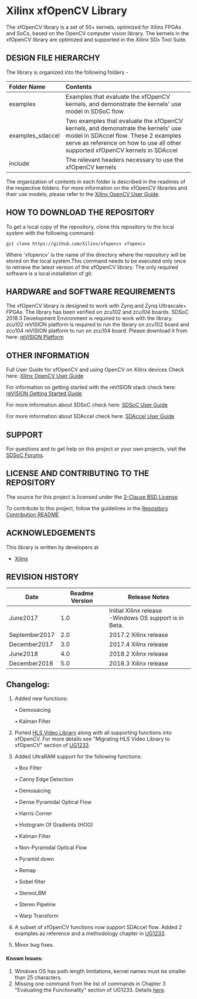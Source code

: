 Xilinx xfOpenCV Library
======================
The xfOpenCV library is a set of 50+ kernels, optimized for Xilinx FPGAs and SoCs, based on the OpenCV computer vision library. The kernels in the xfOpenCV library are optimized and supported in the Xilinx SDx Tool Suite.

## DESIGN FILE HIERARCHY
The library is organized into the following folders -

| Folder Name | Contents |
| :------------- | :------------- |
| examples | Examples that evaluate the xfOpenCV kernels, and demonstrate the kernels' use model in SDSoC flow |
| examples_sdaccel | Two examples that evaluate the xfOpenCV kernels, and demonstrate the kernels' use model in SDAccel flow. These 2 examples serve as reference on how to use all other supported xfOpenCV kernels in SDAccel |
| include | The relevant headers necessary to use the xfOpenCV kernels |

The organization of contents in each folder is described in the readmes of the respective folders.
For more information on the xfOpenCV libraries and their use models, please refer to the [Xilinx OpenCV User Guide][].

## HOW TO DOWNLOAD THE REPOSITORY
To get a local copy of the repository, clone this repository to the local system with the following command:
```
git clone https://github.com/Xilinx/xfopencv xfopencv
```
Where 'xfopencv' is the name of the directory where the repository will be stored on the local system.This command needs to be executed only once to retrieve the latest version of the xfOpenCV library. The only required software is a local installation of git.

## HARDWARE and SOFTWARE REQUIREMENTS
The xfOpenCV library is designed to work with Zynq and Zynq Ultrascale+ FPGAs. The library has been verified on zcu102 and zcu104 boards.
SDSoC 2018.3 Development Environment is required to work with the library.
zcu102 reVISION platform is required to run the library on zcu102 board and zcu104 reVISION platform to run on zcu104 board. Please download it from here: [reVISION Platform]

## OTHER INFORMATION
Full User Guide for xfOpenCV and using OpenCV on Xilinx devices Check here:
[Xilinx OpenCV User Guide][]

For information on getting started with the reVISION stack check here:
[reVISION Getting Started Guide]

For more information about SDSoC check here:
[SDSoC User Guide][]

For more information about SDAccel check here:
[SDAccel User Guide][]

## SUPPORT
For questions and to get help on this project or your own projects, visit the [SDSoC Forums][].

## LICENSE AND CONTRIBUTING TO THE REPOSITORY
The source for this project is licensed under the [3-Clause BSD License][]

To contribute to this project, follow the guidelines in the [Repository Contribution README][]

## ACKNOWLEDGEMENTS
This library is written by developers at
- [Xilinx](http://www.xilinx.com)

## REVISION HISTORY

Date      | Readme Version | Release Notes
--------  |----------------|-------------------------
June2017  | 1.0            | Initial Xilinx release <br> -Windows OS support is in Beta.
September2017  | 2.0            | 2017.2 Xilinx release <br>
December2017  | 3.0            | 2017.4 Xilinx release <br>
June2018  | 4.0            | 2018.2 Xilinx release <br>
December2018  | 5.0            | 2018.3 Xilinx release <br>

## Changelog:
1. Added new functions:

    • Demosaicing

    • Kalman Filter

2. Ported [HLS Video Library][] along with all supporting functions into xfOpenCV. For more details see "Migrating HLS Video Library to xfOpenCV" section of [UG1233][].

3. Added UltraRAM support for the following  functions:

      • Box Filter

      • Canny Edge Detection

      • Demosaicing

      • Dense Pyramidal Optical Flow

      • Harris Corner

      • Histogram Of Gradients (HOG)

      • Kalman Filter

      • Non-Pyramidal Optical Flow

      • Pyramid down

      • Remap

      • Sobel filter

      • StereoLBM

      • Stereo Pipeline

      • Warp Transform



4. A subset of xfOpenCV functions now support SDAccel flow. Added 2 examples as reference and a methodology chapter in [UG1233][].

5. Minor bug fixes.

#### Known Issues:
1. Windows OS has path length limitations, kernel names must be smaller than 25 characters.
2. Missing one command from the list of commands in Chapter 3 "Evaluating the Functionality" section of UG1233. Details [here](https://github.com/Xilinx/xfopencv/examples_sdaccel/UG1233_errata.md).


[reVISION Getting Started Guide]: https://github.com/Xilinx/Revision-Getting-Started-Guide
[HLS Video Library]:
https://xilinx-wiki.atlassian.net/wiki/spaces/A/pages/18841665/HLS+Video+Library
[reVISION Platform]: https://github.com/Xilinx/reVISION-Getting-Started-Guide/blob/master/Docs/software-tools-system-requirements.md#32-software
[SDSoC Forums]: https://forums.xilinx.com/t5/SDSoC-Development-Environment/bd-p/sdsoc
[SDSoC User Guide]: https://www.xilinx.com/support/documentation/sw_manuals/xilinx2018_3/ug1027-sdsoc-user-guide.pdf
[3-Clause BSD License]: LICENSE.txt
[Repository Contribution README]: CONTRIBUTING.md
[Xilinx OpenCV User Guide]: https://www.xilinx.com/support/documentation/sw_manuals_j/xilinx2018_3/ug1233-xilinx-opencv-user-guide.pdf
[UG1233]:
https://www.xilinx.com/support/documentation/sw_manuals/xilinx2018_3/ug1233-xilinx-opencv-user-guide.pdf
[SDAccel User Guide]:
https://www.xilinx.com/support/documentation/sw_manuals/xilinx2018_3/ug1023-sdaccel-user-guide.pdf
